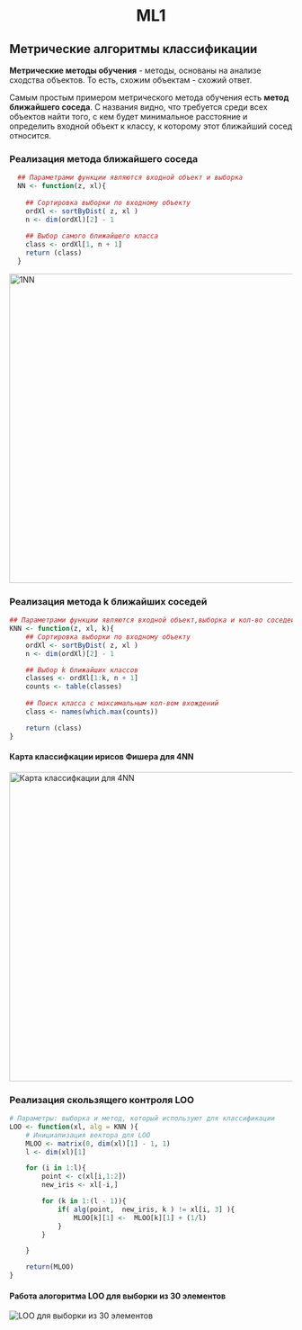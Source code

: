 <h1 align = "center"> ML1 </h1>

## Метрические алгоритмы классификации

**Метрические методы обучения** - методы, основаны на анализе сходства объектов. То есть, схожим объектам - схожий ответ. 

Самым простым примером метрического метода обучения есть **метод ближайшего соседа**. С названия видно, что требуется среди всех объектов найти того, с кем будет минимальное расстояние и определить входной объект к классу, к которому этот ближайший сосед относится. 

### Реализация метода ближайшего соседа ###
``` r
  ## Параметрами функции являются входной объект и выборка
  NN <- function(z, xl){ 
    
    ## Сортировка выборки по входному объекту
    ordXl <- sortByDist( z, xl )
    n <- dim(ordXl)[2] - 1
    
    ## Выбор самого ближайшего класса
    class <- ordXl[1, n + 1]
    return (class)
  }
```
<img src="https://user-images.githubusercontent.com/71149650/94142517-154aac00-fe77-11ea-8fdf-1196cb69e5d8.png" alt="1NN" width="550"/>

### Реализация метода k ближайших соседей ###
``` r
## Параметрами функции являются входной объект,выборка и кол-во соседей для проверки
KNN <- function(z, xl, k){
    ## Сортировка выборки по входному объекту
    ordXl <- sortByDist( z, xl )
    n <- dim(ordXl)[2] - 1

    ## Выбор k ближайших классов
    classes <- ordXl[1:k, n + 1]
    counts <- table(classes)
    
    ## Поиск класса с максимальным кол-вом вхождений
    class <- names(which.max(counts))

    return (class)
}
```
#### Карта классифкации ирисов Фишера для 4NN ####
<img src="https://user-images.githubusercontent.com/71149650/94147378-e126b980-fe7d-11ea-9cf1-3db0bccaebf9.png" alt="Карта классифкации для 4NN" width="550"/>

### Реализация скользящего контроля LOO ###
``` r
# Параметры: выборка и метод, который используют для классификации
LOO <- function(xl, alg = KNN ){
    # Инициализация вектора для LOO
    MLOO <- matrix(0, dim(xl)[1] - 1, 1)
    l <- dim(xl)[1]

    for (i in 1:l){
        point <- c(xl[i,1:2])
        new_iris <- xl[-i,]

        for (k in 1:(l - 1)){
            if( alg(point,  new_iris, k ) != xl[i, 3] ){
                MLOO[k][1] <-  MLOO[k][1] + (1/l)
            }
        }

    }

    return(MLOO)
}
```
#### Работа алогоритма LOO для выборки из 30 элементов ####
<img src="https://user-images.githubusercontent.com/71149650/94152693-893f8100-fe84-11ea-8c11-025997056a6f.png" alt="LOO для выборки из 30 элементов" />


